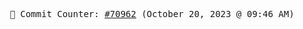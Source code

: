 <p align="center">
    <samp>
        📮 Commit Counter: <a href="https://github.com/Javascript-void0/Javascript-void0/commits/main">#70962</a> (October 20, 2023 @ 09:46 AM)
    </samp>
</p>